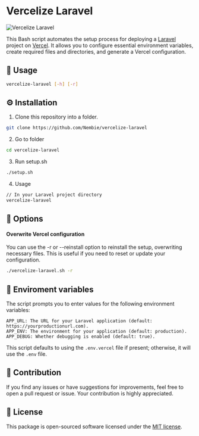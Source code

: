 # Vercelize Laravel

![Vercelize Laravel](https://github.com/Nembie/vercelize-laravel/assets/47114030/40354912-68d9-457f-ab15-e3967f8dcfd7)


This Bash script automates the setup process for deploying a [Laravel](https://laravel.com) project on [Vercel](https://vercel.com). It allows you to configure essential environment variables, create required files and directories, and generate a Vercel configuration.

## 🚀 Usage

```bash
vercelize-laravel [-h] [-r]
```

## ⚙️ Installation

1. Clone this repository into a folder.

```bash
git clone https://github.com/Nembie/vercelize-laravel
```

2. Go to folder

```bash
cd vercelize-laravel
```

3. Run setup.sh
```bash
./setup.sh
```

4. Usage
```bash
// In your Laravel project directory
vercelize-laravel
```

## 🧰 Options

#### Overwrite Vercel configuration

You can use the -r or --reinstall option to reinstall the setup, overwriting necessary files. This is useful if you need to reset or update your configuration.

```bash
./vercelize-laravel.sh -r
```

## 🔧 Enviroment variables

The script prompts you to enter values for the following environment variables:

```
APP_URL: The URL for your Laravel application (default: https://yourproductionurl.com).
APP_ENV: The environment for your application (default: production).
APP_DEBUG: Whether debugging is enabled (default: true).
```

This script defaults to using the ```.env.vercel``` file if present; otherwise, it will use the ```.env``` file.

## 🤝 Contribution
If you find any issues or have suggestions for improvements, feel free to open a pull request or issue. Your contribution is highly appreciated.

## 📝 License

This package is open-sourced software licensed under the [MIT license](https://github.com/Nembie/vercelize-laravel/blob/main/LICENSE).
